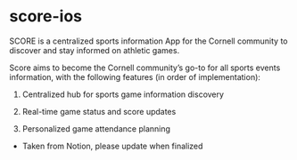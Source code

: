 # score-ios
SCORE is a centralized sports information App for the Cornell community to discover and stay informed on athletic games.

Score aims to become the Cornell community’s go-to for all sports events information, with the following features (in order of implementation):

1. Centralized hub for sports game information discovery

2. Real-time game status and score updates

3. Personalized game attendance planning

- Taken from Notion, please update when finalized
